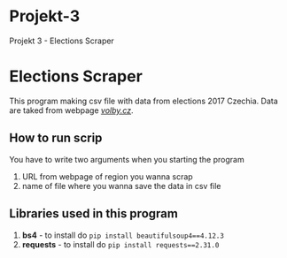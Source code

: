 # Projekt-3
Projekt 3 - Elections Scraper
# Elections Scraper
This program making csv file with data from elections 2017 Czechia. Data are taked from webpage [*volby.cz*](https://volby.cz/pls/ps2017nss/ps3?xjazyk=CZ).

## How to run scrip
You have to write two arguments when you starting the program
1) URL from webpage of region you wanna scrap
2) name of file where you wanna save the data in csv file

## Libraries used in this program
1) **bs4** - to install do ```pip install beautifulsoup4==4.12.3``` 
2) **requests** - to install do ```pip install requests==2.31.0``` 


